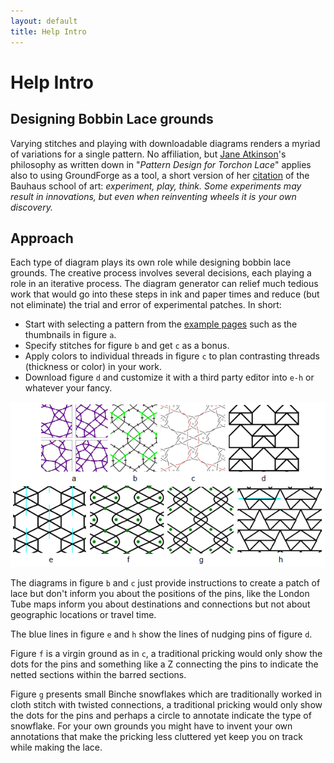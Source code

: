 ```yaml
---
layout: default
title: Help Intro
---
```


Help Intro
==========

Designing Bobbin Lace grounds
-----------------------------

Varying stitches and playing with downloadable diagrams renders
a myriad of variations for a single pattern.
No affiliation, but [Jane Atkinson]'s philosophy as written down in
"_Pattern Design for Torchon Lace_" applies also to using GroundForge as a tool,
a short version of her [citation] of the Bauhaus school of art:
_experiment, play, think. Some experiments may result in innovations,
but even when reinventing wheels it is your own discovery._

[Jane Atkinson]: http://www.contemporarylace.com/
[citation]: images/bauhaus.png


Approach
--------

Each type of diagram plays its own role while designing bobbin lace grounds. The creative process involves several decisions, each playing a role in an iterative process.
The diagram generator can relief much tedious work that would go into these steps in ink and paper times and reduce (but not eliminate) the trial and error of experimental patches. In short:

* Start with selecting a pattern from the [example pages](examples) such as the thumbnails in figure `a`.
* Specify stitches for figure `b` and get `c` as a bonus.
* Apply colors to individual threads in figure `c` to plan contrasting threads (thickness or color) in your work.
* Download figure `d` and customize it with a third party editor into `e-h` or whatever your fancy.

![](images/intro.png)

The diagrams in figure `b` and `c` just provide instructions to create a patch of lace
but don't inform you about the positions of the pins,
like the London Tube maps inform you about destinations and connections
but not about geographic locations or travel time.

The blue lines in figure `e` and `h` show the lines of nudging pins of figure `d`.

Figure `f` is a virgin ground as in `c`, a traditional pricking would only show the dots for the pins and something like a Z connecting the pins to indicate the netted sections within the barred sections.

Figure `g` presents small Binche snowflakes which are traditionally worked in cloth stitch with twisted connections, a traditional pricking would only show the dots for the pins and perhaps a circle to annotate indicate the type of snowflake.
For your own grounds you might have to invent your own annotations that make the pricking less cluttered yet keep you on track while making the lace.
